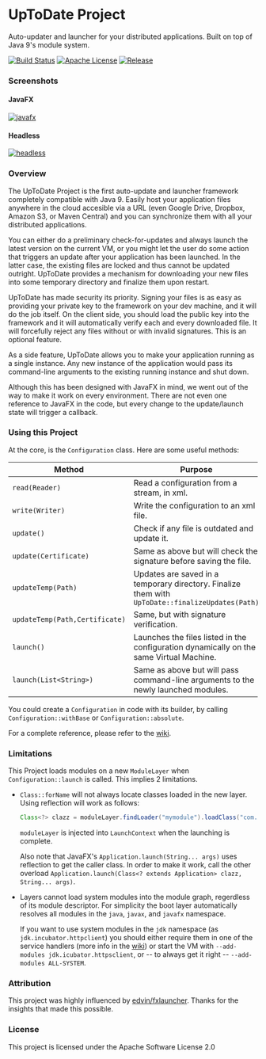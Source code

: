 # UpToDate Project

Auto-updater and launcher for your distributed applications. Built on top of Java 9's module system.

[![Build Status](https://travis-ci.org/uptodate-project/uptodate.svg?branch=master)](https://travis-ci.org/uptodate-project/uptodate)
[![Apache License](https://img.shields.io/badge/license-Apache%20License%202.0-blue.svg)](http://www.apache.org/licenses/LICENSE-2.0)
[![Release](https://img.shields.io/badge/release-v1.0--beta-yellow.svg)](https://github.com/uptodate-project/uptodate/releases/tag/v1.0-beta)


### Screenshots

#### JavaFX
[![javafx][1]][1]

#### Headless
[![headless][2]][2]


### Overview

The UpToDate Project is the first auto-update and launcher framework completely compatible with Java 9. Easily host your application
files anywhere in the cloud accesible via a URL (even Google Drive, Dropbox, Amazon S3, or Maven Central)
and you can synchronize them with all your distributed applications.

You can either do a preliminary check-for-updates and always launch the latest version on the current VM, or you might let the user do some action
that triggers an update after your application has been launched. In the latter case, the existing files are locked and thus cannot be
updated outright. UpToDate provides a mechanism for downloading your new files into some temporary directory and finalize them upon
restart.

UpToDate has made security its priority. Signing your files is as easy as providing your private key to the framework on your dev machine,
and it will do the job itself. On the client side, you should load the public key into the framework and it will automatically verify 
each and every downloaded file. It will forcefully reject any files without or with invalid signatures. This is an optional feature.

As a side feature, UpToDate allows you to make your application running as a single instance. Any new instance of
the application would pass its command-line arguments to the existing running instance and shut down.

Although this has been designed with JavaFX in mind, we went out of the way to make it work on every environment.
There are not even one reference to JavaFX in the code, but every change to the update/launch state will trigger a callback.

### Using this Project

At the core, is the `Configuration` class. Here are some useful methods:

|Method|Purpose|
|---|---|
|`read(Reader)`| Read a configuration from a stream, in xml.|
|`write(Writer)`| Write the configuration to an xml file.|
|`update()`|Check if any file is outdated and update it.|
|`update(Certificate)`|Same as above but will check the signature before saving the file.|
|`updateTemp(Path)`|Updates are saved in a temporary directory. Finalize them with `UpToDate::finalizeUpdates(Path)`|
|`updateTemp(Path,Certificate)`|Same, but with signature verification.|
|`launch()`|Launches the files listed in the configuration dynamically on the same Virtual Machine.|
|`launch(List<String>)`|Same as above but will pass command-line arguments to the newly launched modules.|

You could create a `Configuration` in code with its builder, by calling `Configuration::withBase` or `Configuration::absolute`.

For a complete reference, please refer to the [wiki](https://github.com/uptodate-project/uptodate/wiki).

### Limitations

This Project loads modules on a new `ModuleLayer` when `Configuration::launch` is called. This implies 2 limitations.

- `Class::forName` will not always locate classes loaded in the new layer. Using reflection will work as follows:
  ```java
  Class<?> clazz = moduleLayer.findLoader("mymodule").loadClass("com.example.MyClass");
  ```
  `moduleLayer` is injected into `LaunchContext` when the launching is complete.
  
  Also note that JavaFX's `Application.launch(String... args)` uses reflection to get the caller class. In order
  to make it work, call the other overload `Application.launch(Class<? extends Application> clazz, String... args)`.
  
- Layers cannot load system modules into the module graph, regerdless of its module descriptor. For simplicity the boot layer
  automatically resolves all modules in the `java`, `javax`, and `javafx` namespace.
  
  If you want to use system modules in the `jdk` namespace (as `jdk.incubator.httpclient`) you should either 
  require them in one of the service handlers (more info in the [wiki](https://github.com/uptodate-project/uptodate/wiki))
  or start the VM with `--add-modules jdk.icubator.httpsclient`,
  or -- to always get it right -- `--add-modules ALL-SYSTEM`.
  

### Attribution

This project was highly influenced by [edvin/fxlauncher](https://github.com/edvin/fxlauncher/). Thanks for the insights
that made this possible.

### License

This project is licensed under the Apache Software License 2.0


  [1]: https://i.stack.imgur.com/bi9gL.gif
  [2]: https://i.stack.imgur.com/ca9rT.gif

